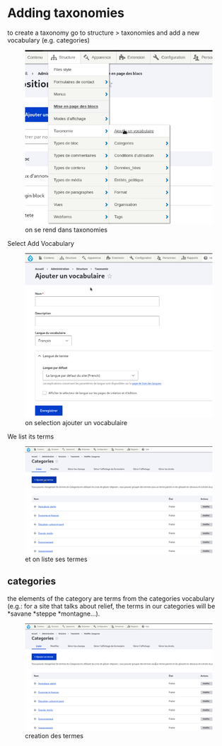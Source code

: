 # Adding taxonomies

to create a taxonomy go to structure > taxonomies and add a new vocabulary (e.g. categories)
<figure class="figure" >
  <img src="../../assets/images/vocabulaire.png" class="figure-img img-fluid rounded" alt="...">
  <figcaption class="figure-caption"> on se rend dans taxonomies </figcaption>
</figure>


Select Add Vocabulary

<figure class="figure" >
  <img src="../../assets/images/nomvocabulaire.png" class="figure-img img-fluid rounded" alt="...">
  <figcaption class="figure-caption"> on selection ajouter un vocabulaire</figcaption>
</figure>


We list its terms

<figure class="figure" >
  <img src="../../assets/images/terme.png" class="figure-img img-fluid rounded" alt="...">
  <figcaption class="figure-caption"> et on liste ses termes </figcaption>
</figure>

## categories

the elements of the category are terms from the categories vocabulary (e.g.: for a site that talks about relief, the terms in our categories will be *savane *steppe *montagne...).

<figure class="figure" >
  <img src="../../assets/images/categories.png" class="figure-img img-fluid rounded" alt="...">
  <figcaption class="figure-caption"> creation des termes </figcaption>
</figure>


